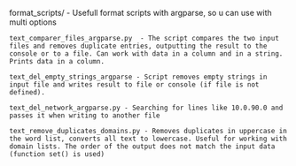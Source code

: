 

format_scripts/ - Usefull format scripts with argparse, so u can use with multi options

	text_comparer_files_argparse.py	 - The script compares the two input files and removes duplicate entries, outputting the result to the console or to a file. Can work with data in a column and in a string. Prints data in a column.

	text_del_empty_strings_argparse	- Script removes empty strings in input file and writes result to file or console (if file is not defined).

	text_del_network_argparse.py - Searching for lines like 10.0.90.0 and passes it when writing to another file

	text_remove_duplicates_domains.py - Removes duplicates in uppercase in the word list, converts all text to lowercase. Useful for working with domain lists. The order of the output does not match the input data (function set() is used)

